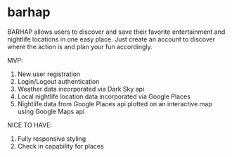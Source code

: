# barhap

BARHAP allows users to discover and save their favorite entertainment and nightlife locations in one easy place. Just create an account to discover where the action is and plan your fun accordingly.

MVP:
1. New user registration
2. Login/Logout authentication
3. Weather data incorporated via Dark Sky api
4. Local nightlife location data incorporated via Google Places
5. Nightlife data from Google Places api plotted on an interactive map using Google Maps api

NICE TO HAVE:
1. Fully responsive styling
2. Check in capability for places

